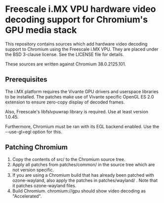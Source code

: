 Freescale i.MX VPU hardware video decoding support for Chromium's GPU media stack
=================================================================================

This repository contains sources which add hardware video decoding support to Chromium
using the Freescale i.MX VPU. They are placed under the BSD 3-clause license. See the
LICENSE file for details.

These sources are written against Chromium 38.0.2125.101.


Prerequisites
-------------

The i.MX platform requires the Vivante GPU drivers and userspace libraries to be installed.
The patches make use of Vivante specific OpenGL ES 2.0 extension to ensure zero-copy display
of decoded frames.

Also, Freescale's libfslvpuwrap library is required. Use at least version 1.0.45.

Furthermore, Chromium must be ran with its EGL backend enabled. Use the --use-gl=egl option for this.


Patching Chromium
-----------------

1. Copy the contents of src/ to the Chromium source tree.
2. Apply all patches from patches/common/ in the source tree which are not version specific.
3. If you are using a Chromium build that has already been patched with ozone-wayland, also apply
   the patches in patches/wayland/ . Note that it patches ozone-wayland files.
4. Build Chromium. chromium://gpu should show video decoding as "Accelerated".
